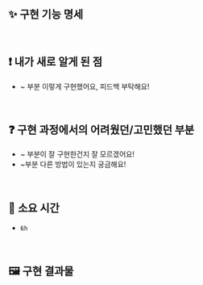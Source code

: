 <!-- PR의 제목은 "[n주차 기본/심화/공유 과제] 과제명 " 으로 작성해주세요 -->
<!-- PR은 리뷰어를 위한 글입니다, 자세하게 작성할수록 리뷰를 작성하기 더 좋아요! -->

## ✨ 구현 기능 명세

<!-- 이 위치에 주차별 과제 기능 명세 템플릿을 붙여 넣어주세요! -->

<br />

## ❗️ 내가 새로 알게 된 점

<!-- 새롭게 알게 된 부분 가볍게 기록하기 (기록하면서 개발하기!) -->

- ~ 부분 이렇게 구현했어요, 피드백 부탁해요!

<br />

## ❓ 구현 과정에서의 어려웠던/고민했던 부분

- ~ 부분이 잘 구현한건지 잘 모르겠어요!
- ~부분 다른 방법이 있는지 궁금해요!

<br />

## 🥲 소요 시간

- `6h`

<br />

## 🖼️ 구현 결과물

<!-- 스크린샷, gif, 동영상, 배포링크 등 자유롭게 첨부해주세요. 구현한 기능이 모두 결과물에 포함되도록 구체적으로 작성해주세요. -->
<!-- 애니메이션이나 동적 UI 확인이 필요한 경우에는 스크린샷은 인정하지 않아요 -->
